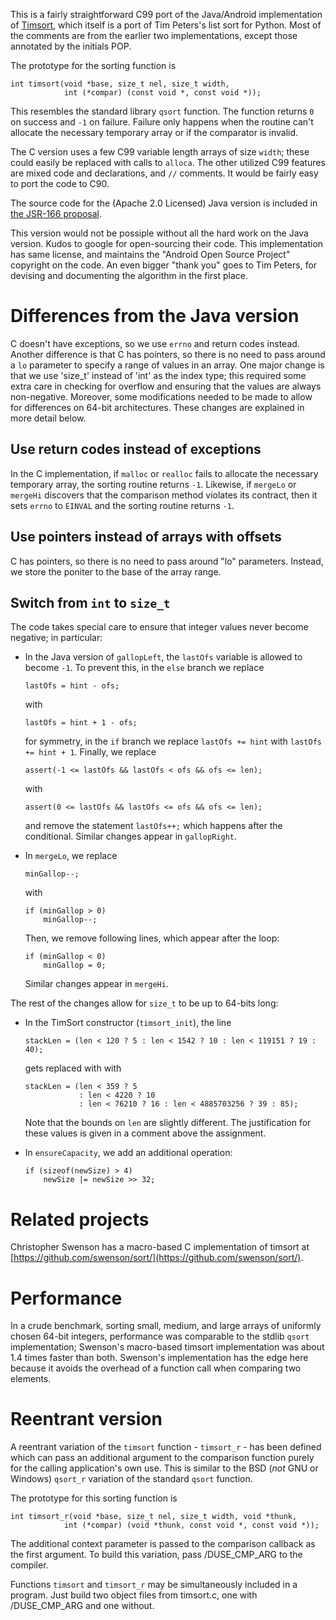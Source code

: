 This is a fairly straightforward C99 port of the Java/Android
implementation of [Timsort](http://en.wikipedia.org/wiki/Timsort), which
itself is a port of Tim Peters's list sort for Python.  Most of the
comments are from the earlier two implementations, except those annotated
by the initials POP.

The prototype for the sorting function is

    int timsort(void *base, size_t nel, size_t width,
                int (*compar) (const void *, const void *));

This resembles the standard library `qsort` function.  The function
returns `0` on success and `-1` on failure.  Failure only happens when
the routine can't allocate the necessary temporary array or if the
comparator is invalid.

The C version uses a few C99 variable length arrays of size `width`; these
could easily be replaced with calls to `alloca`.  The other utilized C99 features
are mixed code and declarations, and `//` comments.  It would be fairly easy to
port the code to C90.

The source code for the (Apache 2.0 Licensed) Java version is included in
[the JSR-166 proposal](http://gee.cs.oswego.edu/cgi-bin/viewcvs.cgi/jsr166/src/main/java/util/TimSort.java?view=co).

This version would not be possiple without all the hard work on the Java
version.  Kudos to google for open-sourcing their code.  This implementation
has same license, and maintains the "Android Open Source Project"
copyright on the code.  An even bigger "thank you" goes to Tim Peters,
for devising and documenting the algorithm in the first place.


Differences from the Java version
=================================

C doesn't have exceptions, so we use `errno` and return codes instead.  Another
difference is that C has pointers, so there is no need to pass around a `lo`
parameter to specify a range of values in an array.
One major change is that we use 'size_t' instead of 'int' as the index type; this
required some extra care in checking for overflow and ensuring that
the values are always non-negative.  Moreover, some modifications needed to
be made to allow for differences on 64-bit architectures.  These changes
are explained in more detail below.


Use return codes instead of exceptions
--------------------------------------

In the C implementation, if `malloc` or `realloc` fails to allocate the
necessary temporary array, the sorting routine returns `-1`.
Likewise, if `mergeLo` or `mergeHi` discovers that the comparison
method violates its contract, then it sets `errno` to `EINVAL` and
the sorting routine returns `-1`.


Use pointers instead of arrays with offsets
-------------------------------------------

C has pointers, so there is no need to pass around "lo" parameters.  Instead,
we store the poniter to the base of the array range.


Switch from `int` to `size_t`
-----------------------------

The code takes special care to ensure that integer values never become
negative; in particular:

-   In the Java version of `gallopLeft`, the `lastOfs` variable is
    allowed to become `-1`.  To prevent this, in the `else` branch
    we replace

        lastOfs = hint - ofs;

    with

        lastOfs = hint + 1 - ofs;

    for symmetry, in the `if` branch we replace `lastOfs += hint` with
    `lastOfs += hint + 1`.  Finally, we replace
    
        assert(-1 <= lastOfs && lastOfs < ofs && ofs <= len);

    with

        assert(0 <= lastOfs && lastOfs <= ofs && ofs <= len);

    and remove the statement `lastOfs++;` which happens after
    the conditional.  Similar changes appear in `gallopRight`.

-   In `mergeLo`, we replace

        minGallop--;

    with

        if (minGallop > 0)
            minGallop--;

    Then, we remove following lines, which appear after the loop:

        if (minGallop < 0)
            minGallop = 0;

    Similar changes appear in `mergeHi`.

The rest of the changes allow for `size_t` to be up to 64-bits long:

-   In the TimSort constructor (`timsort_init`), the line

        stackLen = (len < 120 ? 5 : len < 1542 ? 10 : len < 119151 ? 19 : 40);

    gets replaced with with

	    stackLen = (len < 359 ? 5
			        : len < 4220 ? 10
			        : len < 76210 ? 16 : len < 4885703256 ? 39 : 85);

    Note that the bounds on `len` are slightly different.  The
    justification for these values is given in a comment above the assignment.

-   In `ensureCapacity`, we add an additional operation:

        if (sizeof(newSize) > 4)
            newSize |= newSize >> 32;


Related projects
================

Christopher Swenson has a macro-based C implementation of timsort at
[https://github.com/swenson/sort/](https://github.com/swenson/sort/).


Performance
===========

In a crude benchmark, sorting small, medium, and large arrays of
uniformly chosen 64-bit integers, performance was comparable to the
stdlib `qsort` implementation; Swenson's macro-based timsort
implementation was about 1.4 times faster than both.  Swenson's
implementation has the edge here because it avoids the overhead
of a function call when comparing two elements.


Reentrant version
=================

A reentrant variation of the `timsort` function - `timsort_r` - has been
defined which can pass an additional argument to the comparison function
purely for the calling application's own use. This is similar to the BSD
(*not* GNU or Windows) `qsort_r` variation of the standard `qsort` function.

The prototype for this sorting function is

    int timsort_r(void *base, size_t nel, size_t width, void *thunk,
                int (*compar) (void *thunk, const void *, const void *));

The additional context parameter is passed to the comparison callback
as the first argument. To build this variation, pass /DUSE_CMP_ARG 
to the compiler.

Functions `timsort` and `timsort_r` may be simultaneously included in a
program.  Just build two object files from timsort.c, one with /DUSE_CMP_ARG
and one without.
